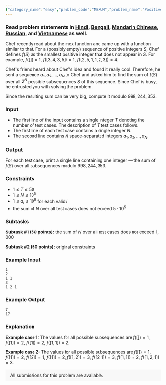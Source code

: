 ```yaml
---
{"category_name":"easy","problem_code":"MEXUM","problem_name":"Positive Mex","problemComponents":{"constraints":"","constraintsState":false,"subtasks":"","subtasksState":false,"inputFormat":"","inputFormatState":false,"outputFormat":"","outputFormatState":false,"sampleTestCases":{"0":{"id":1,"input":"2\r\n2\r\n1 1\r\n3\r\n1 2 1","output":"7\r\n17","explanation":"**Example case 1:** The values for all possible subsequences are $f([])=1$, $f([1])=2$, $f([1])=2$, $f([1,1])=2$.\r\n\r\n**Example case 2:** The values for all possible subsequences are $f([])=1$, $f([1])=2$, $f([2])=1$, $f([1])=2$, $f([1,2])=3$, $f([2,1])=3$, $f([1,1])=2$, $f([1,2,1])=3$.","isDeleted":false}}},"video_editorial_url":"","languages_supported":{"0":"CPP14","1":"C","2":"JAVA","3":"PYTH 3.6","4":"CPP17","5":"PYTH","6":"PYP3","7":"CS2","8":"ADA","9":"PYPY","10":"TEXT","11":"PAS fpc","12":"NODEJS","13":"RUBY","14":"PHP","15":"GO","16":"HASK","17":"TCL","18":"PERL","19":"SCALA","20":"LUA","21":"kotlin","22":"BASH","23":"JS","24":"LISP sbcl","25":"rust","26":"PAS gpc","27":"BF","28":"CLOJ","29":"R","30":"D","31":"CAML","32":"FORT","33":"ASM","34":"swift","35":"FS","36":"WSPC","37":"LISP clisp","38":"SQL","39":"SCM guile","40":"PERL6","41":"ERL","42":"CLPS","43":"ICK","44":"NICE","45":"PRLG","46":"ICON","47":"COB","48":"SCM chicken","49":"PIKE","50":"SCM qobi","51":"ST","52":"NEM"},"max_timelimit":1,"source_sizelimit":50000,"problem_author":"nirjhor","problem_tester":null,"date_added":"20-04-2020","tags":{"0":"combinatorics","1":"easy","2":"ltime83","3":"nirjhor","4":"taran_1407"},"problem_difficulty_level":"Easy","best_tag":"","editorial_url":"https://discuss.codechef.com/problems/MEXUM","time":{"view_start_date":1587834602,"submit_start_date":1587834602,"visible_start_date":1587834602,"end_date":1735669800},"is_direct_submittable":false,"problemDiscussURL":"https://discuss.codechef.com/search?q=MEXUM","is_proctored":false,"visitedContests":{},"layout":"problem"}
---
```

### Read problem statements in [Hindi](https://www.codechef.com/download/translated/LTIME83/hindi/MEXUM.pdf), [Bengali](https://www.codechef.com/download/translated/LTIME83/bengali/MEXUM.pdf), [Mandarin Chinese](https://www.codechef.com/download/translated/LTIME83/mandarin/MEXUM.pdf), [Russian](https://www.codechef.com/download/translated/LTIME83/russian/MEXUM.pdf), and [Vietnamese](https://www.codechef.com/download/translated/LTIME83/vietnamese/MEXUM.pdf) as well.

Chef recently read about the mex function and came up with a function similar to that. For a (possibly empty) sequence of positive integers $S$, Chef defines $f(S)$ as the smallest positive integer that does not appear in $S$. For example, $f([])=1$, $f([3,4,3,5])=1$, $f([2,5,1,1,2,3])=4$.

Chef's friend heard about Chef's idea and found it really cool. Therefore, he sent a sequence $a_1, a_2, \ldots, a_N$ to Chef and asked him to find the sum of $f(S)$ over all $2^N$ possible subsequences $S$ of this sequence. Since Chef is busy, he entrusted you with solving the problem.

Since the resulting sum can be very big, compute it modulo $998,244,353$.

### Input
- The first line of the input contains a single integer $T$ denoting the number of test cases. The description of $T$ test cases follows.
- The first line of each test case contains a single integer $N$.
- The second line contains $N$ space-separated integers $a_1, a_2, \ldots, a_N$.

### Output
For each test case, print a single line containing one integer ― the sum of $f(S)$ over all subsequences modulo $998,244,353$.

### Constraints
- $1 \le T \le 50$
- $1 \le N \le 10^5$
- $1 \le a_i \le 10^9$ for each valid $i$
- the sum of $N$ over all test cases does not exceed $5 \cdot 10^5$

### Subtasks
**Subtask #1 (50 points):** the sum of $N$ over all test cases does not exceed $1,000$

**Subtask #2 (50 points):** original constraints

### Example Input
```
2
2
1 1
3
1 2 1
```

### Example Output
```
7
17
```

### Explanation
**Example case 1:** The values for all possible subsequences are $f([])=1$, $f([1])=2$, $f([1])=2$, $f([1,1])=2$.

**Example case 2:** The values for all possible subsequences are $f([])=1$, $f([1])=2$, $f([2])=1$, $f([1])=2$, $f([1,2])=3$, $f([2,1])=3$, $f([1,1])=2$, $f([1,2,1])=3$.

<aside style='background: #f8f8f8;padding: 10px 15px;'><div>All submissions for this problem are available.</div></aside>